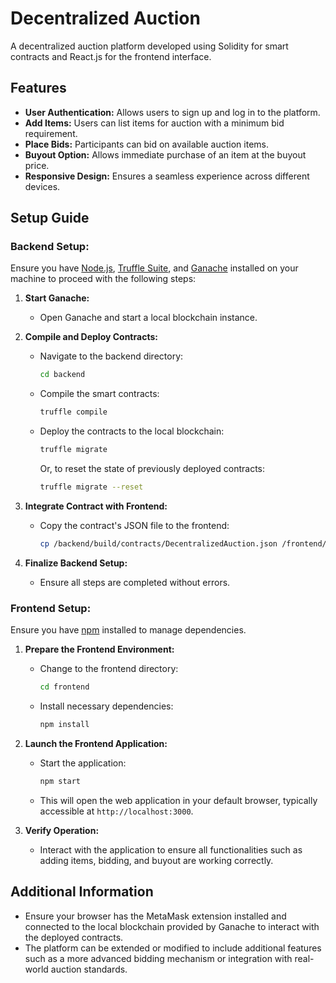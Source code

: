 
# Decentralized Auction 

A decentralized auction platform developed using Solidity for smart contracts and React.js for the frontend interface.

## Features

- **User Authentication:** Allows users to sign up and log in to the platform.
- **Add Items:** Users can list items for auction with a minimum bid requirement.
- **Place Bids:** Participants can bid on available auction items.
- **Buyout Option:** Allows immediate purchase of an item at the buyout price.
- **Responsive Design:** Ensures a seamless experience across different devices.

## Setup Guide

### Backend Setup:
Ensure you have [Node.js](https://nodejs.org/), [Truffle Suite](https://www.trufflesuite.com/), and [Ganache](https://www.trufflesuite.com/ganache) installed on your machine to proceed with the following steps:

1. **Start Ganache:**
   - Open Ganache and start a local blockchain instance.

2. **Compile and Deploy Contracts:**
   - Navigate to the backend directory:
     ```bash
     cd backend
     ```
   - Compile the smart contracts:
     ```bash
     truffle compile
     ```
   - Deploy the contracts to the local blockchain:
     ```bash
     truffle migrate
     ```
     Or, to reset the state of previously deployed contracts:
     ```bash
     truffle migrate --reset
     ```

3. **Integrate Contract with Frontend:**
   - Copy the contract's JSON file to the frontend:
     ```bash
     cp /backend/build/contracts/DecentralizedAuction.json /frontend/src/
     ```

4. **Finalize Backend Setup:**
   - Ensure all steps are completed without errors.

### Frontend Setup:
Ensure you have [npm](https://www.npmjs.com/) installed to manage dependencies.

1. **Prepare the Frontend Environment:**
   - Change to the frontend directory:
     ```bash
     cd frontend
     ```
   - Install necessary dependencies:
     ```bash
     npm install
     ```

2. **Launch the Frontend Application:**
   - Start the application:
     ```bash
     npm start
     ```
   - This will open the web application in your default browser, typically accessible at `http://localhost:3000`.

3. **Verify Operation:**
   - Interact with the application to ensure all functionalities such as adding items, bidding, and buyout are working correctly.

## Additional Information
- Ensure your browser has the MetaMask extension installed and connected to the local blockchain provided by Ganache to interact with the deployed contracts.
- The platform can be extended or modified to include additional features such as a more advanced bidding mechanism or integration with real-world auction standards.